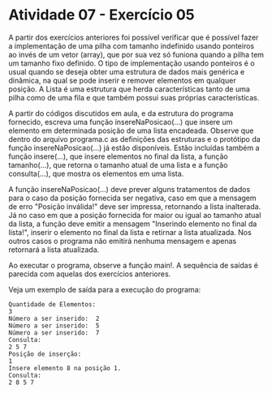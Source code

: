 # Atividade 07 - Exercício 05

A partir dos exercícios anteriores foi possível verificar que é possível fazer a implementação de uma pilha com tamanho indefinido usando ponteiros ao invés de um vetor (array), que por sua vez só funiona quando a pilha tem um tamanho fixo definido. O tipo de implementação usando ponteiros é o usual quando se deseja obter uma estrutura de dados mais genérica e dinâmica, na qual se pode inserir e remover elementos em qualquer posição. A Lista é uma estrutura que herda características tanto de uma pilha como de uma fila e que também possui suas próprias características. 

A partir do códigos discutidos em aula, e da estrutura do programa fornecido, escreva uma função insereNaPosicao(...) que insere um elemento em determinada posição de uma lista encadeada. Observe que dentro do arquivo programa.c as definições das estruturas e o protótipo da função insereNaPosicao(...) já estão disponíveis. Estão incluídas também a função insere(...), que insere elementos no final da lista, a função tamanho(...), que retorna o tamanho atual de uma lista e a função consulta(...), que mostra os elementos em uma lista. 

A função insereNaPosicao(...) deve prever alguns tratamentos de dados para o caso da posição fornecida ser negativa, caso em que a mensagem de erro "Posição inválida!" deve ser impressa, retornando a lista inalterada. Já no caso em que a posição fornecida for maior ou igual ao tamanho atual da lista, a função deve emitir a mensagem "Inserindo elemento no final da lista!", inserir o elemento no final da lista e retirnar a lista atualizada. Nos outros casos o programa não emitirá nenhuma mensagem e apenas retornará a lista atualizada.

Ao executar o programa, observe a função main!. A sequência de saídas é parecida com aquelas dos exercícios anteriores. 

Veja um exemplo de saída para a execução do programa:

```
Quantidade de Elementos:
3
Número a ser inserido:  2
Número a ser inserido:  5
Número a ser inserido:  7
Consulta:
2 5 7
Posição de inserção: 
1
Insere elemento 8 na posição 1.
Consulta:
2 8 5 7
```
